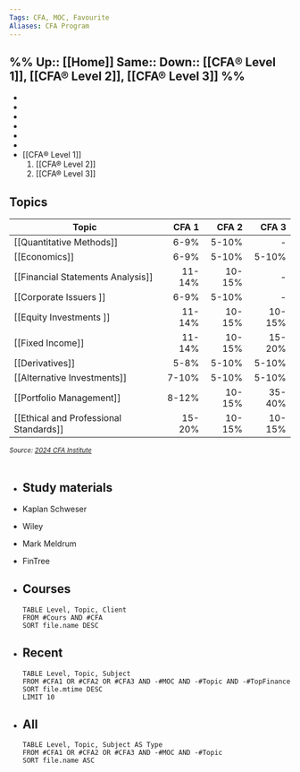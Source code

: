 ```yaml
---
Tags: CFA, MOC, Favourite 
Aliases: CFA Program
---
```

%%
Up:: [[Home]]
Same::
Down:: [[CFA®️ Level 1]], [[CFA® Level 2]], [[CFA® Level 3]]
%%
- 
- 
- 
- 
- 
- 
- 
- [[CFA®️ Level 1]]
  1. [[CFA® Level 2]]
  2. [[CFA® Level 3]]


## Topics
  
  | Topic                                  | CFA 1  | CFA 2  | CFA 3  |
  | -------------------------------------- | ------: | ------: | ------: |
  | [[Quantitative Methods]]               | 6-9%   | 5-10%  | -      |
  | [[Economics]]                          | 6-9%   | 5-10%  | 5-10%  |
  | [[Financial Statements Analysis]]      | 11-14% | 10-15% | -       |
  | [[Corporate Issuers ]]                 | 6-9%   | 5-10%  | -       |
  | [[Equity Investments ]]                | 11-14% | 10-15% | 10-15%       |
  | [[Fixed Income]]                       | 11-14% | 10-15% | 15-20%       |
  | [[Derivatives]]                        | 5-8%   | 5-10%  | 5-10%       |
  | [[Alternative Investments]]            | 7-10%  | 5-10%  | 5-10%       |
  | [[Portfolio Management]]               | 8-12%  | 10-15% | 35-40% | 
  | [[Ethical and Professional Standards]] | 15-20% | 10-15% | 10-15%       |
  <small>*Source: [2024 CFA Institute](https://www.cfainstitute.org/en/programs/cfa/curriculum/study-sessions)*</small><br><br>

- ## Study materials
- Kaplan Schweser
- Wiley
- Mark Meldrum
- FinTree

- ## Courses
  ```dataview
  TABLE Level, Topic, Client
  FROM #Cours AND #CFA
  SORT file.name DESC
  ```
- ## Recent
  ```dataview
  TABLE Level, Topic, Subject
  FROM #CFA1 OR #CFA2 OR #CFA3 AND -#MOC AND -#Topic AND -#TopFinance
  SORT file.mtime DESC
  LIMIT 10
  ```
- ## All
  ```dataview
  TABLE Level, Topic, Subject AS Type
  FROM #CFA1 OR #CFA2 OR #CFA3 AND -#MOC AND -#Topic
  SORT file.name ASC
  ```